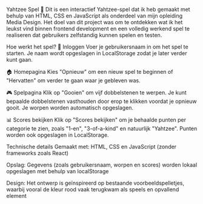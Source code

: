 Yahtzee Spel 🎲
Dit is een interactief Yahtzee-spel dat ik heb gemaakt met behulp van HTML, CSS en JavaScript als onderdeel van mijn opleiding Media Design. Het doel van dit project was om te ontdekken wat ik het leukst vind binnen frontend development en een volledig werkend spel te realiseren dat gebruikers zelfstandig kunnen spelen en testen.

Hoe werkt het spel?
🔐 Inloggen
Voer je gebruikersnaam in om het spel te starten. Je naam wordt opgeslagen in LocalStorage zodat je later verder kunt gaan.

🏠 Homepagina
Kies "Opnieuw" om een nieuw spel te beginnen of "Hervatten" om verder te gaan waar je gebleven was.

🎮 Spelpagina
Klik op "Gooien" om vijf dobbelstenen te werpen. Je kunt bepaalde dobbelstenen vasthouden door erop te klikken voordat je opnieuw gooit. Je worpen worden automatisch opgeslagen.

📊 Scores bekijken
Klik op "Scores bekijken" om je behaalde punten per categorie te zien, zoals "1-en", "3-of-a-kind" en natuurlijk "Yahtzee". Punten worden ook opgeslagen in LocalStorage.

Technische details
Gemaakt met: HTML, CSS en JavaScript (zonder frameworks zoals React)

Opslag: Gegevens (zoals gebruikersnaam, worpen en scores) worden lokaal opgeslagen met behulp van localStorage

Design: Het ontwerp is geïnspireerd op bestaande voorbeeldspelletjes, waarbij vooral de kleur rood vaak terugkwam als speels en opvallend element
